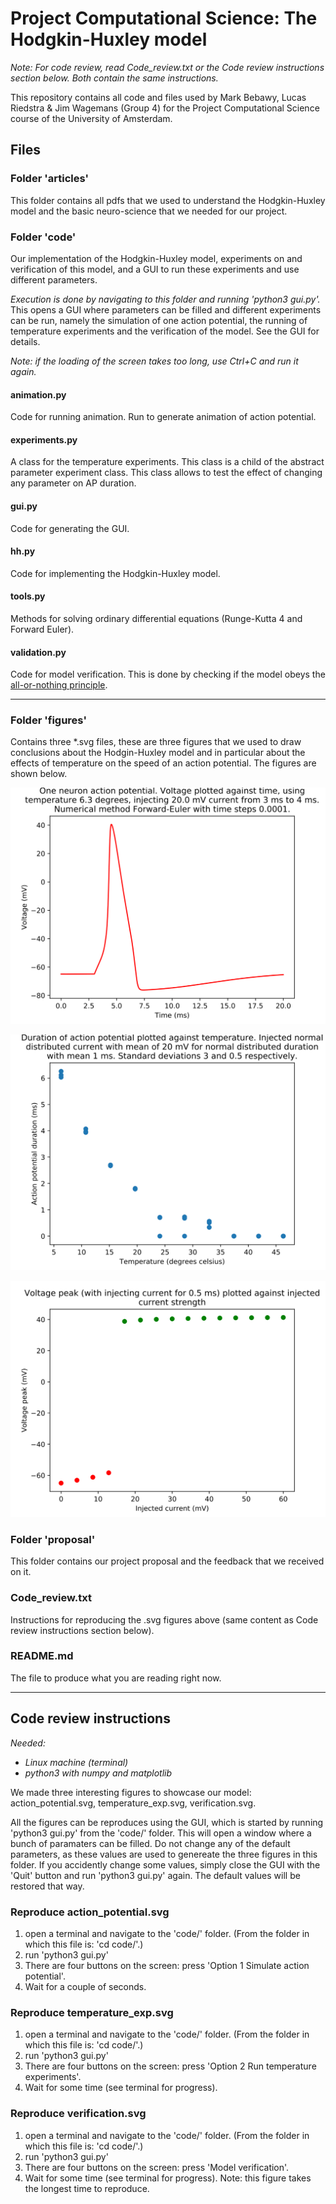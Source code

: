 # Project Computational Science: The Hodgkin-Huxley model
*Note: For code review, read Code_review.txt or the Code review instructions section below.*
*Both contain the same instructions.*

This repository contains all code and files used by Mark Bebawy, Lucas Riedstra & Jim Wagemans (Group 4)
for the Project Computational Science course of the University of Amsterdam.

## Files
### Folder 'articles'
This folder contains all pdfs that we used to understand the Hodgkin-Huxley model and
the basic neuro-science that we needed for our project.

### Folder 'code'
Our implementation of the Hodgkin-Huxley model, experiments on and verification of
this model, and a GUI to run these experiments and use different parameters.

*Execution is done by navigating to this folder and running 'python3 gui.py'.*
This opens a GUI where parameters can be filled and different experiments can be run,
namely the simulation of one action potential, the running of temperature experiments
and the verification of the model. See the GUI for details.

*Note: if the loading of the screen takes too long, use Ctrl+C and run it again.*

#### animation.py
Code for running animation. Run to generate animation of action potential.

#### experiments.py
A class for the temperature experiments. This class is a child of the abstract parameter experiment class.
This class allows to test the effect of changing any parameter on AP duration.

#### gui.py
Code for generating the GUI.

#### hh.py
Code for implementing the Hodgkin-Huxley model.

#### tools.py
Methods for solving ordinary differential equations (Runge-Kutta 4 and Forward Euler).

#### validation.py
Code for model verification. This is done by checking if the model obeys
the [all-or-nothing principle](https://en.wikipedia.org/wiki/All-or-none_law).

------------------
### Folder 'figures'
Contains three *.svg files, these are three figures that we used to draw conclusions about the
Hodgin-Huxley model and in particular about the effects of temperature on the speed of an action potential.
The figures are shown below.

![Action potential](figures/action_potential.svg)

![Temperature expetiments](figures/temperature_exp.svg)

![Verification](figures/verification.svg)

### Folder 'proposal'
This folder contains our project proposal and the feedback that we received on it.

### Code_review.txt
Instructions for reproducing the .svg figures above (same content as Code review instructions
section below).

### README.md
The file to produce what you are reading right now.


------------------
## Code review instructions
*Needed:*
- *Linux machine (terminal)*
- *python3 with numpy and matplotlib*

We made three interesting figures to showcase our model: action_potential.svg, temperature_exp.svg, verification.svg.

All the figures can be reproduces using the GUI, which is started by running 'python3 gui.py' from the 'code/' folder.
This will open a window where a bunch of paramaters can be filled. Do not change any of the default parameters,
as these values are used to genereate the three figures in this folder. If you accidently change some values,
simply close the GUI with the 'Quit' button and run 'python3 gui.py' again. The default values will be restored that way.

### Reproduce action_potential.svg
1. open a terminal and navigate to the 'code/' folder.
    (From the folder in which this file is: 'cd code/'.)
2. run 'python3 gui.py'
3. There are four buttons on the screen: press 'Option 1 Simulate action potential'.
4. Wait for a couple of seconds.

### Reproduce temperature_exp.svg
1. open a terminal and navigate to the 'code/' folder.
    (From the folder in which this file is: 'cd code/'.)
2. run 'python3 gui.py'
3. There are four buttons on the screen: press 'Option 2 Run temperature experiments'.
4. Wait for some time (see terminal for progress).

### Reproduce verification.svg
1. open a terminal and navigate to the 'code/' folder.
    (From the folder in which this file is: 'cd code/'.)
2. run 'python3 gui.py'
3. There are four buttons on the screen: press 'Model verification'.
4. Wait for some time (see terminal for progress).
Note: this figure takes the longest time to reproduce.
